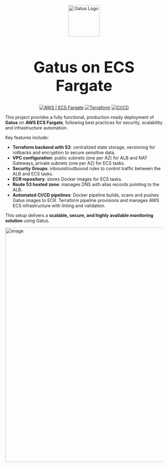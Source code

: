 <div align="center">
  <img width="100" height="100" alt="Gatus Logo" src="https://github.com/user-attachments/assets/bb670d76-1282-4bad-a9e9-4190d9f43410" />
  <h1 style="font-size: 3.5em;"> Gatus on ECS Fargate</h1>

  <p>
    <a href="#"><img src="https://img.shields.io/badge/Cloud-AWS-FF9900?logo=amazon-aws" alt="AWS | ECS Fargate"></a>
    <a href="#"><img src="https://img.shields.io/badge/IaC-Terraform-623CE4?logo=terraform" alt="Terraform"></a>
    <a href="#"><img src="https://img.shields.io/badge/CI/CD-GitHub_Actions-2088FF?logo=github-actions" alt="CI/CD"></a>
  </p>
</div>

This project provides a fully functional, production-ready deployment of **Gatus** on **AWS ECS Fargate**, following best practices for security, scalability and infrastructure automation. 

Key features include:
- **Terraform backend with S3**: centralized state storage, versioning for rollbacks and encryption to secure sensitive data.
- **VPC configuration**: public subnets (one per AZ) for ALB and NAT Gateways, private subnets (one per AZ) for ECS tasks.
- **Security Groups**: inbound/outbound rules to control traffic between the ALB and ECS tasks.
- **ECR repository**: stores Docker images for ECS tasks.
- **Route 53 hosted zone**: manages DNS with alias records pointing to the ALB.
- **Automated CI/CD pipelines**: Docker pipeline builds, scans and pushes Gatus images to ECR. Terraform pipeline provisions and manages AWS ECS infrastructure with linting and validation.

This setup delivers a **scalable, secure, and highly available monitoring solution** using Gatus.

<img width="550" height="750" alt="image" src="https://github.com/user-attachments/assets/7bb41c48-02fb-48e4-92bb-31dbbb8834c4" />
